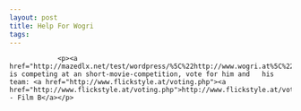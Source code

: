 ```yaml
---
layout: post
title: Help For Wogri
tags:
---
```



                <p><a href="http://mazedlx.net/test/wordpress/%5C%22http://www.wogri.at%5C%22">Wogri</a> is competing at an short-movie-competition, vote for him and   his team: <a href="http://www.flickstyle.at/voting.php"><a href="http://www.flickstyle.at/voting.php">http://www.flickstyle.at/voting.php</a> - Film B</a></p>
